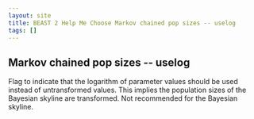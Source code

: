 ```yaml
---
layout: site
title: BEAST 2 Help Me Choose Markov chained pop sizes -- uselog
tags: []
---
```


## Markov chained pop sizes -- uselog

Flag to indicate that the logarithm of parameter values should be used instead of untransformed values.
This implies the population sizes of the Bayesian skyline are transformed.
Not recommended for the Bayesian skyline.